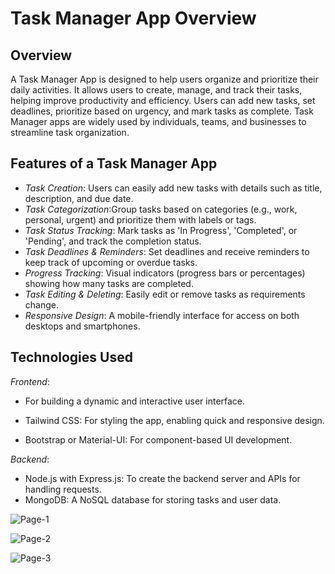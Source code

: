 # Task Manager App Overview

## Overview

A Task Manager App is designed to help users organize and prioritize their daily activities. It allows users to create, manage, and track their tasks, helping improve productivity and efficiency. Users can add new tasks, set deadlines, prioritize based on urgency, and mark tasks as complete. Task Manager apps are widely used by individuals, teams, and businesses to streamline task organization.

## Features of a Task Manager App

- *Task Creation*: Users can easily add new tasks with details such as title, description, and due date.
- *Task Categorization*:Group tasks based on categories (e.g., work, personal, urgent) and prioritize them with labels or tags.
- *Task Status Tracking*: Mark tasks as 'In Progress', 'Completed', or 'Pending', and track the completion status.
- *Task Deadlines & Reminders*: Set deadlines and receive reminders to keep track of upcoming or overdue tasks.
- *Progress Tracking*: Visual indicators (progress bars or percentages) showing how many tasks are completed.
- *Task Editing & Deleting*: Easily edit or remove tasks as requirements change.
- *Responsive Design*: A mobile-friendly interface for access on both desktops and smartphones.
  
## Technologies Used

 *Frontend*:
- For building a dynamic and interactive user interface.

- Tailwind CSS: For styling the app, enabling quick and responsive design.
- Bootstrap or Material-UI: For component-based UI development.

 *Backend*:
- Node.js with Express.js: To create the backend server and APIs for handling requests.
- MongoDB: A NoSQL database for storing tasks and user data.

![Page-1](https://github.com/user-attachments/assets/b1a785e6-9129-43a0-ad08-03de03f87507)

![Page-2](https://github.com/user-attachments/assets/1ce6f85d-9b61-48f4-9a5c-226417a372d0)

![Page-3](https://github.com/user-attachments/assets/dcb5ad1b-42ea-4467-8777-f3aacb1517ce)

